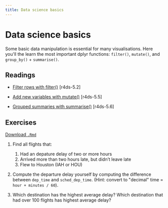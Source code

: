 ```yaml
---
title: Data science basics
---
```


<!-- Generated automatically from manip-basics.yml. Do not edit by hand -->

# Data science basics

Some basic data manipulation is essential for many visualisations. Here you'll
the learn the most important dplyr functions: `filter()`, `mutate()`, and
`group_by()` + `summarise()`.

## Readings

  * [Filter rows with filter()](http://r4ds.had.co.nz/transform.html#filter-rows-with-filter) [r4ds-5.2]

  * [Add new variables with mutate()](http://r4ds.had.co.nz/transform.html#add-new-variables-with-mutate) [r4ds-5.5]

  * [Grouped summaries with summarise()](http://r4ds.had.co.nz/transform.html#grouped-summaries-with-summarise) [r4ds-5.6]


## Exercises
[Download `.Rmd`](manip-basics-exercises.Rmd)


1.  Find all flights that:

    1.  Had an depature delay of two or more hours
    2.  Arrived more than two hours late, but didn’t leave late
    3.  Flew to Houston (IAH or HOU)

2.  Compute the departure delay yourself by computing the difference between `dep_time` and `sched_dep_time`. (Hint: convert to "decimal" time = `hour + minutes / 60`).

3.  Which destination has the highest average delay? Which destination that had over 100 flights has highest average delay?

